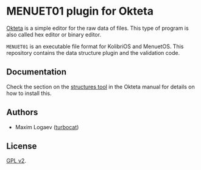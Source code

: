 # MENUET01 plugin for Okteta

[Okteta](http://utils.kde.org/projects/okteta/) is a simple editor for the raw data of files.
This type of program is also called hex editor or binary editor.

`MENUET01` is an executable file format for KolibriOS and MenuetOS. 
This repository contains the data structure plugin and the validation code.

## Documentation

Check the section on the [structures tool](http://docs.kde.org/stable/en/kdesdk/okteta/tools-structures.html)
in the Okteta manual for details on how to install this.


## Authors

- Maxim Logaev ([turbocat](https://github.com/turbocat2001))

## License

[GPL v2](LICENSE).
